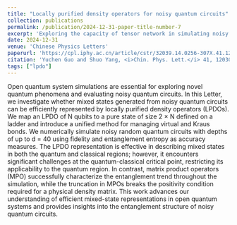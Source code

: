 ```yaml
---
title: "Locally purified density operators for noisy quantum circuits"
collection: publications
permalink: /publication/2024-12-31-paper-title-number-7
excerpt: 'Exploring the capacity of tensor network in simulating noisy quantum circuits'
date: 2024-12-31
venue: 'Chinese Physics Letters'
paperurl: 'https://cpl.iphy.ac.cn/article/cstr/32039.14.0256-307X.41.12.120302'
citation: 'Yuchen Guo and Shuo Yang, <i>Chin. Phys. Lett.</i> 41, 120302 (2024, Editors Suggestion).'
tags: ["lpdo"]
---
```

Open quantum system simulations are essential for exploring novel quantum phenomena and evaluating noisy quantum circuits. In this Letter, we investigate whether mixed states generated from noisy quantum circuits can be efficiently represented by locally purified density operators (LPDOs). We map an LPDO of N qubits to a pure state of size 2 × N defined on a ladder and introduce a unified method for managing virtual and Kraus bonds. We numerically simulate noisy random quantum circuits with depths of up to d = 40 using fidelity and entanglement entropy as accuracy measures. The LPDO representation is effective in describing mixed states in both the quantum and classical regions; however, it encounters significant challenges at the quantum-classical critical point, restricting its applicability to the quantum region. In contrast, matrix product operators (MPO) successfully characterize the entanglement trend throughout the simulation, while the truncation in MPOs breaks the positivity condition required for a physical density matrix. This work advances our understanding of efficient mixed-state representations in open quantum systems and provides insights into the entanglement structure of noisy quantum circuits.
